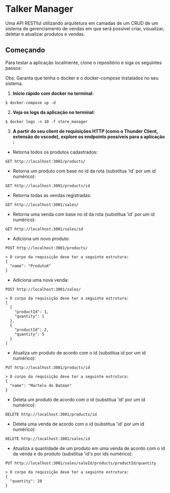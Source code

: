 # Talker Manager

Uma API RESTful utilizando arquitetura em camadas de um CRUD de um sistema de gerenciamento de vendas em que será possível criar, visualizar, deletar e atualizar produtos e vendas.

## Começando

Para testar a aplicação localmente, clone o repositório e siga os seguintes passos:

Obs: Garanta que tenha o docker e o docker-compose instalados no seu sistema.

1. **Início rápido com docker no terminal:**

```
$ docker-compose up -d
```

2. **Veja os logs da aplicação no terminal:**

```
$ docker logs -n 10 -f store_manager
```

3. **A partir do seu client de requisições HTTP (como o Thunder Client, extensão do vscode), explore os endpoints possíveis para a aplicação :**

- Retorna todos os produtos cadastrados:
```
GET http://localhost:3001/products/
```

- Retorna um produto com base no id da rota (substitua 'id' por um id numérico):
```
GET http://localhost:3001/products/id
```

- Retorna todas as vendas registradas:
```
GET http://localhost:3001/sales/
```

- Retorna uma venda com base no id da rota (substitua 'id' por um id numérico):
```
GET http://localhost:3001/sales/id
```

- Adiciona um novo produto:
```
POST http://localhost:3001/products/
```

    > O corpo da requisição deve ter a seguinte estrutura:
    {
      "name": "ProdutoX"
    }

- Adiciona uma nova venda:
```
POST http://localhost:3001/sales/
```

    > O corpo da requisição deve ter a seguinte estrutura:
    [
      {
        "productId": 1,
        "quantity": 1
      },
      {
        "productId": 2,
        "quantity": 5
      }
    ]

- Atualiza um produto de acordo com o id (substitua id por um id numérico):
```
PUT http://localhost:3001/products/id
```

    > O corpo da requisição deve ter a seguinte estrutura:
    {
      "name": "Martelo do Batman"
    }

- Deleta um produto de acordo com o id (substitua 'id' por um id numérico):
```
DELETE http://localhost:3001/products/id
```

- Deleta uma venda de acordo com o id (substitua 'id' por um id numérico):
```
DELETE http://localhost:3001/sales/id
```

- Atualiza a quantidade de um produto em uma venda de acordo com o id da venda e do produto (substitua 'id's por ids numérico):
```
PUT http://localhost:3001/sales/saleId/products/productId/quantity
```

    > O corpo da requisição deve ter a seguinte estrutura:
    {
      "quantity": 20
    }
